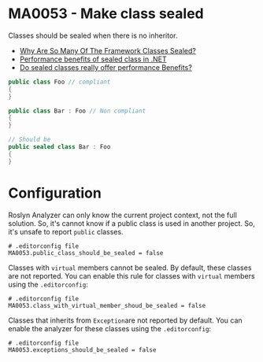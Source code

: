 # MA0053 - Make class sealed

Classes should be sealed when there is no inheritor.

- [Why Are So Many Of The Framework Classes Sealed?](https://blogs.msdn.microsoft.com/ericlippert/2004/01/22/why-are-so-many-of-the-framework-classes-sealed/)
- [Performance benefits of sealed class in .NET](https://www.meziantou.net/performance-benefits-of-sealed-class.htm)
- [Do sealed classes really offer performance Benefits?](https://stackoverflow.com/a/2183/2996339)

````csharp
public class Foo // compliant
{
}

public class Bar : Foo // Non compliant
{
}

// Should be
public sealed class Bar : Foo
{
}
````

# Configuration

Roslyn Analyzer can only know the current project context, not the full solution.
So, it's cannot know if a public class is used in another project. So, it's unsafe to report `public` classes.

````
# .editorconfig file
MA0053.public_class_should_be_sealed = false
````

Classes with `virtual` members cannot be sealed. By default, these classes are not reported. You can enable this rule for classes with `virtual` members using the `.editorconfig`:

````
# .editorconfig file
MA0053.class_with_virtual_member_shoud_be_sealed = false
````

Classes that inherits from `Exception`are not reported by default. You can enable the analyzer for these classes using the `.editorconfig`:

````
# .editorconfig file
MA0053.exceptions_should_be_sealed = false
````
